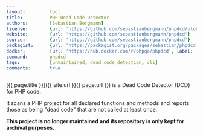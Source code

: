 ```yaml
---
layout:         tool
title:          PHP Dead Code Detector    
authors:        [Sebastian Bergmann]
license:        {url: 'https://github.com/sebastianbergmann/phpdcd/blob/master/LICENSE', label: 'BSD 3-clause "New" or "Revised" License'}
website:        {url: 'https://github.com/sebastianbergmann/phpdcd'}
source:         {url: 'https://github.com/sebastianbergmann/phpdcd'}
packagist:      {url: 'https://packagist.org/packages/sebastian/phpdcd', label: 'sebastian/phpdcd'}
docker:         {url: 'https://hub.docker.com/r/phpqa/phpdcd', label: 'phpqa/phpdcd'}
command:        phpdcd
tags:           [unmaintained, dead code detection, cli] 
comments:       true
---
```


[{{ page.title }}]({{ site.url }}{{ page.url }}) is a Dead Code Detector (DCD) for PHP code.
 
<!--more--> 

It scans a PHP project for all declared functions and methods and reports those as being "dead code" that are not called at least once.

**This project is no longer maintained and its repository is only kept for archival purposes.**
